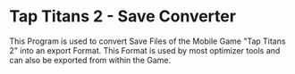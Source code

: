# Tap Titans 2 - Save Converter

This Program is used to convert Save Files of the Mobile Game "Tap Titans 2" into an export Format.
This Format is used by most optimizer tools and can also be exported from within the Game.